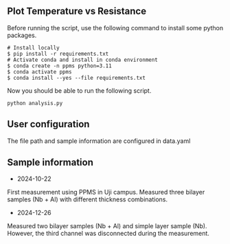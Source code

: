 
## Plot Temperature vs Resistance

Before running the script, use the following command to install some python packages.

```
# Install locally
$ pip install -r requirements.txt
# Activate conda and install in conda environment
$ conda create -n ppms python=3.11
$ conda activate ppms
$ conda install --yes --file requirements.txt 
```

Now you should be able to run the following script.

```
python analysis.py
```

## User configuration

The file path and sample information are configured in data.yaml

## Sample information

- 2024-10-22

First measurement using PPMS in Uji campus.
Measured three bilayer samples (Nb + Al) with different thickness combinations.

- 2024-12-26

Measured two bilayer samples (Nb + Al) and simple layer sample (Nb).
However, the third channel was disconnected during the measurement.